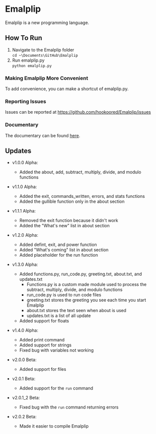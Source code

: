 # Emalplip
Emalplip is a new programming language.  

## How To Run  

1. Navigate to the Emalplip folder  
`cd ~\Documents\GitHub\Emalplip`  
2. Run emalplip.py  
`python emalplip.py`  

### Making Emalplip More Convenient

To add convenience, you can make a shortcut of emalplip.py.  

### Reporting Issues  
Issues can be reported at https://github.com/hookoored/Emalplip/issues  

### Documentary  
The documentary can be found [here](https://hookoored.github.io/emalplipdocs).  

## Updates  

- v1.0.0 Alpha:  
  - Added the about, add, subtract, multiply, divide, and modulo functions  

- v1.1.0 Alpha:  
  - Added the exit, commands_written, errors, and stats functions  
  - Added the gullible function only in the about section  
  
- v1.1.1 Alpha:  
  - Removed the exit function because it didn't work  
  - Added the "What's new" list in about section  
      
- v1.2.0 Alpha:  
  - Added defint, exit, and power function  
  - Added "What's coming" list in about section  
  - Added placeholder for the run function  
  
- v1.3.0 Alpha:  
  - Added functions.py, run_code.py, greeting.txt, about.txt, and updates.txt  
    - Functions.py is a custom made module used to process the subtract, multiply, divide, and modulo functions  
    - run_code.py is used to run code files  
    - greeting.txt stores the greeting you see each time you start Emalplip  
    - about.txt stores the text seen when about is used  
    - updates.txt is a list of all update  
  - Added support for floats  

- v1.4.0 Alpha:  
  - Added print command  
  - Added support for strings  
  - Fixed bug with variables not working  

- v2.0.0 Beta:
  - Added support for files

- v2.0.1 Beta:
  - Added support for the `run` command
  
- v2.0.1_2 Beta:
  - Fixed bug with the `run` command returning errors
  
- v2.0.2 Beta:
  - Made it easier to compile Emalplip
